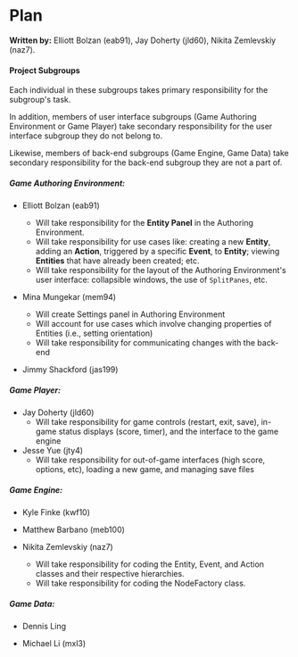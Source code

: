 Plan
====

**Written by:** Elliott Bolzan (eab91), Jay Doherty (jld60), Nikita Zemlevskiy (naz7).

#### Project Subgroups

Each individual in these subgroups takes primary responsibility for the subgroup's task.

In addition, members of user interface subgroups (Game Authoring Environment or Game Player) take secondary responsibility for the user interface subgroup they do not belong to. 

Likewise, members of back-end subgroups (Game Engine, Game Data) take secondary responsibility for the back-end subgroup they are not a part of.

##### Game Authoring Environment:

- Elliott Bolzan (eab91)
	- Will take responsibility for the **Entity Panel** in the Authoring Environment.
	- Will take responsibility for use cases like: creating a new **Entity**, adding an **Action**, triggered by a specific **Event**, to **Entity**; viewing **Entities** that have already been created; etc.
	- Will take responsibility for the layout of the Authoring Environment's user interface: collapsible windows, the use of `SplitPanes`, etc.

- Mina Mungekar (mem94)
	- Will create Settings panel in Authoring Environment
	- Will account for use cases which involve changing properties of Entities (i.e., setting orientation)
	- Will take responsibility for communicating changes with the back-end

- Jimmy Shackford (jas199)

##### Game Player:

- Jay Doherty (jld60)
    - Will take responsibility for game controls (restart, exit, save), in-game status displays (score, timer), and the interface to the game engine
- Jesse Yue (jty4)
    - Will take responsibility for out-of-game interfaces (high score, options, etc), loading a new game, and managing save files
	

##### Game Engine:

- Kyle Finke (kwf10)

- Matthew Barbano (meb100)

- Nikita Zemlevskiy (naz7)
    - Will take responsibility for coding the Entity, Event, and Action classes and their respective hierarchies. 
    - Will take responsibility for coding the NodeFactory class.

##### Game Data:

- Dennis Ling 

- Michael Li (mxl3)




